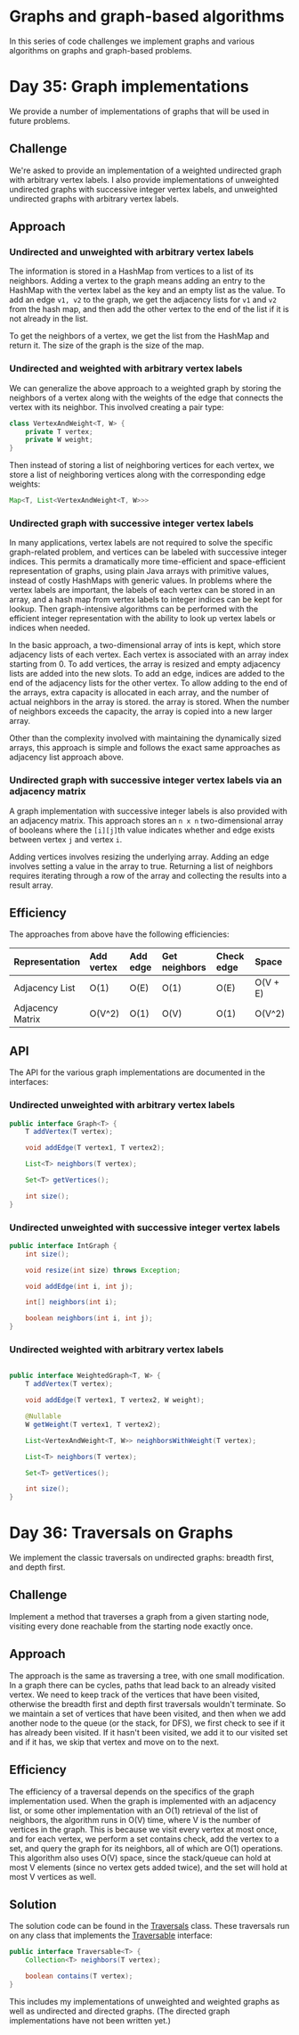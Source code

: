 # Graphs and graph-based algorithms

In this series of code challenges we implement graphs and various algorithms on graphs and graph-based problems.

# Day 35: Graph implementations

We provide a number of implementations of graphs that will be used in future problems.

## Challenge

We're asked to provide an implementation of a weighted undirected graph with arbitrary vertex labels. I also provide
implementations of unweighted undirected graphs with successive integer vertex labels, and unweighted undirected graphs
with arbitrary vertex labels.

## Approach

### Undirected and unweighted with arbitrary vertex labels

The information is stored in a HashMap from vertices to a list of its neighbors. Adding a vertex to the graph means
adding an entry to the HashMap with the vertex label as the key and an empty list as the value. To add an edge `v1, v2`
to the graph, we get the adjacency lists for `v1` and `v2` from the hash map, and then add the other vertex to the end
of the list if it is not already in the list.

To get the neighbors of a vertex, we get the list from the HashMap and return it. The size of the graph is the size of
the map.

### Undirected and weighted with arbitrary vertex labels

We can generalize the above approach to a weighted graph by storing the neighbors of a vertex along with the weights of
the edge that connects the vertex with its neighbor. This involved creating a pair type:

```java
class VertexAndWeight<T, W> {
    private T vertex;
    private W weight;
}
```

Then instead of storing a list of neighboring vertices for each vertex, we store a list of neighboring vertices along
with the corresponding edge weights:

```java
Map<T, List<VertexAndWeight<T, W>>>
```

### Undirected graph with successive integer vertex labels

In many applications, vertex labels are not required to solve the specific graph-related problem, and vertices can be
labeled with successive integer indices. This permits a dramatically more time-efficient and space-efficient
representation of graphs, using plain Java arrays with primitive values, instead of costly HashMaps with generic values.
In problems where the vertex labels are important, the labels of each vertex can be stored in an array, and a hash map
from vertex labels to integer indices can be kept for lookup. Then graph-intensive algorithms can be performed with the
efficient integer representation with the ability to look up vertex labels or indices when needed.

In the basic approach, a two-dimensional array of ints is kept, which store adjacency lists of each vertex. Each vertex
is associated with an array index starting from 0. To add vertices, the array is resized and empty adjacency lists are
added into the new slots. To add an edge, indices are added to the end of the adjacency lists for the other vertex. To
allow adding to the end of the arrays, extra capacity is allocated in each array, and the number of actual neighbors in
the array is stored. the array is stored. When the number of neighbors exceeds the capacity, the array is copied into a
new larger array.

Other than the complexity involved with maintaining the dynamically sized arrays, this approach is simple and follows
the exact same approaches as adjacency list approach above.

### Undirected graph with successive integer vertex labels via an adjacency matrix

A graph implementation with successive integer labels is also provided with an adjacency matrix. This approach stores
an `n x n` two-dimensional array of booleans where the `[i][j]`th value indicates whether and edge exists between
vertex `j` and vertex `i`.

Adding vertices involves resizing the underlying array. Adding an edge involves setting a value in the array to true.
Returning a list of neighbors requires iterating through a row of the array and collecting the results into a result
array.

## Efficiency

The approaches from above have the following efficiencies:

| Representation | Add vertex | Add edge   | Get neighbors  | Check edge |  Space  |
| :------------- | :--------- | :--------- | :------------- | :--------- | :-------|
| Adjacency List | O(1)       | O(E)       | O(1)           | O(E)       | O(V + E)|
| Adjacency Matrix| O(V^2)    | O(1)       | O(V)           | O(1)       | O(V^2)  |

## API

The API for the various graph implementations are documented in the interfaces:

### Undirected unweighted with arbitrary vertex labels

```java
public interface Graph<T> {
    T addVertex(T vertex);

    void addEdge(T vertex1, T vertex2);

    List<T> neighbors(T vertex);

    Set<T> getVertices();

    int size();
}
```

### Undirected unweighted with successive integer vertex labels

```java
public interface IntGraph {
    int size();

    void resize(int size) throws Exception;

    void addEdge(int i, int j);

    int[] neighbors(int i);

    boolean neighbors(int i, int j);
}
```

### Undirected weighted with arbitrary vertex labels

```java

public interface WeightedGraph<T, W> {
    T addVertex(T vertex);

    void addEdge(T vertex1, T vertex2, W weight);

    @Nullable
    W getWeight(T vertex1, T vertex2);

    List<VertexAndWeight<T, W>> neighborsWithWeight(T vertex);

    List<T> neighbors(T vertex);

    Set<T> getVertices();

    int size();
}
```

# Day 36: Traversals on Graphs

We implement the classic traversals on undirected graphs: breadth first, and depth first.

## Challenge

Implement a method that traverses a graph from a given starting node, visiting every done reachable from the starting
node exactly once.

## Approach

The approach is the same as traversing a tree, with one small modification. In a graph there can be cycles, paths that
lead back to an already visited vertex. We need to keep track of the vertices that have been visited, otherwise the
breadth first and depth first traversals wouldn't terminate. So we maintain a set of vertices that have been visited,
and then when we add another node to the queue (or the stack, for DFS), we first check to see if it has already been
visited. If it hasn't been visited, we add it to our visited set and if it has, we skip that vertex and move on to the
next.

## Efficiency

The efficiency of a traversal depends on the specifics of the graph implementation used. When the graph is implemented
with an adjacency list, or some other implementation with an O(1) retrieval of the list of neighbors, the algorithm runs
in O(V) time, where V is the number of vertices in the graph. This is because we visit every vertex at most once, and
for each vertex, we perform a set contains check, add the vertex to a set, and query the graph for its neighbors, all of
which are O(1) operations. This algorithm also uses O(V) space, since the stack/queue can hold at most V elements (since
no vertex gets added twice), and the set will hold at most V vertices as well.

## Solution

The solution code can be found in the [Traversals](../challenges/lib/src/main/java/challenges/graph/Traversals.java)
class. These traversals run on any class that implements
the [Traversable<T>](../challenges/lib/src/main/java/challenges/graph/Traversable.java) interface:

```java
public interface Traversable<T> {
    Collection<T> neighbors(T vertex);

    boolean contains(T vertex);
}
```

This includes my implementations of unweighted and weighted graphs as well as undirected and directed graphs. (The
directed graph implementations have not been written yet.)